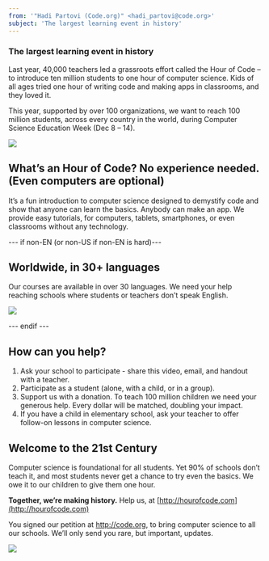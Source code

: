 ```yaml
---
from: '"Hadi Partovi (Code.org)" <hadi_partovi@code.org>'
subject: 'The largest learning event in history'
---
```


### The largest learning event in history

Last year, 40,000 teachers led a grassroots effort called the Hour of Code – to introduce ten million students to one hour of computer science. Kids of all ages tried one hour of writing code and making apps in classrooms, and they loved it.

This year, supported by over 100 organizations, we want to reach 100 million students, across every country in the world, during Computer Science Education Week (Dec 8 – 14).

<a href="http://hourofcode.com/"><img src="http://code.org/images/fit-250/calling-teachers.png"/></a>

## What’s an Hour of Code? No experience needed. (Even computers are optional)
It’s a fun introduction to computer science designed to demystify code and show that anyone can learn the basics. Anybody can make an app. We provide easy tutorials, for computers, tablets, smartphones, or even classrooms without any technology.

--- if non-EN (or non-US if non-EN is hard)---

## Worldwide, in 30+ languages
Our courses are available in over 30 languages. We need your help reaching schools where students or teachers don’t speak English.

<img src="http://code.org/images/fit-250/flags.png"/>

--- endif ---

## How can you help?
1. Ask your school to participate - share this video, email, and handout with a teacher. 
2. Participate as a student (alone, with a child, or in a group).
3. Support us with a donation. To teach 100 million children we need your generous help. Every dollar will be matched, doubling your impact.
4. If you have a child in elementary school, ask your teacher to offer follow-on lessons in computer science.

## Welcome to the 21st Century
Computer science is foundational for all students. Yet 90% of schools don’t teach it, and most students never get a chance to try even the basics. We owe it to our children to give them one hour. 

**Together, we’re making history.** Help us, at [http://hourofcode.com](http://hourofcode.com)

You signed our petition at http://code.org, to bring computer science to all our schools. We’ll only send you rare, but important, updates.

![](<%= tracking_pixel %>)